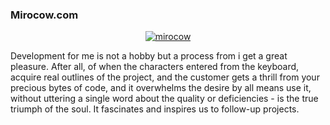 ### Mirocow.com

<p align="center"> <a href="https://github.com/ryo-ma/github-profile-trophy"><img src="https://github-profile-trophy.vercel.app/?username=mirocow" alt="mirocow" /></a></p>

Development for me is not a hobby but a process from i get a great pleasure. After all, of when the characters entered from the keyboard, acquire real outlines of the project, and the customer gets a thrill from your precious bytes of code, and it overwhelms the desire by all means use it, without uttering a single word about the quality or deficiencies - is the true triumph of the soul. It fascinates and inspires us to follow-up projects.
